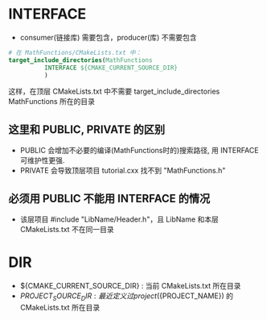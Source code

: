 # INTERFACE 
- consumer(链接库) 需要包含，producer(库) 不需要包含
~~~cmake 
# 在 MathFunctions/CMakeLists.txt 中：
target_include_directories(MathFunctions
          INTERFACE ${CMAKE_CURRENT_SOURCE_DIR}
          )
~~~
这样，在顶层 CMakeLists.txt 中不需要 target_include_directories MathFunctions 所在的目录

## 这里和 PUBLIC, PRIVATE 的区别
- PUBLIC 会增加不必要的编译(MathFunctions时的)搜索路径, 用 INTERFACE 可维护性更强.
- PRIVATE 会导致顶层项目 tutorial.cxx 找不到 "MathFunctions.h"

## 必须用 PUBLIC 不能用 INTERFACE 的情况
- 该层项目 #include "LibName/Header.h"，且 LibName 和本层 CMakeLists.txt 不在同一目录

# DIR
- ${CMAKE_CURRENT_SOURCE_DIR} : 当前 CMakeLists.txt 所在目录
- ${PROJECT_SOURCE_DIR} : 最近定义过 project(${PROJECT_NAME}) 的 CMakeLists.txt 所在目录


